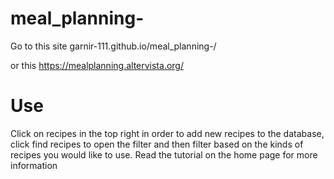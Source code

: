 # meal_planning-

Go to this site 
garnir-111.github.io/meal_planning-/

or this
https://mealplanning.altervista.org/

# Use
Click on recipes in the top right in order to add new recipes to the database, click find recipes to open the filter and then filter based on the kinds of recipes you would like to use.  Read the tutorial on the home page for more information
